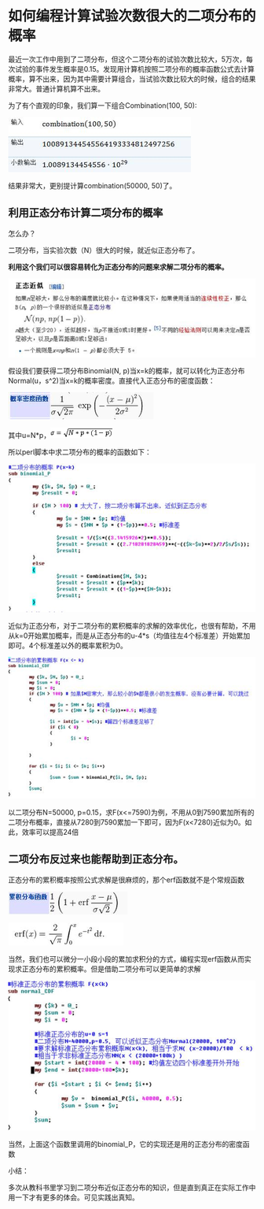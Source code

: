# 如何编程计算试验次数很大的二项分布的概率  #

最近一次工作中用到了二项分布，但这个二项分布的试验次数比较大，5万次，每次试验的事件发生概率是0.15。发现用计算机按照二项分布的概率函数公式去计算概率，算不出来，因为其中需要计算组合，当试验次数比较大的时候，组合的结果非常大。普通计算机算不出来。

为了有个直观的印象，我们算一下组合Combination(100, 50):

![](img/binomial_distr/1.jpg)

结果非常大，更别提计算combination(50000, 50)了。

## 利用正态分布计算二项分布的概率 ##

怎么办？

二项分布，当实验次数（N）很大的时候，就近似正态分布了。

**利用这个我们可以很容易转化为正态分布的问题来求解二项分布的概率。**

![](img/binomial_distr/2.jpg)

假设我们要获得二项分布Binomial(N, p)当x=k的概率，就可以转化为正态分布Normal(u，s^2)当x=k的概率密度。直接代入正态分布的密度函数：

![](img/binomial_distr/3.jpg)

其中u=N*p，![](img/binomial_distr/image004.gif)

 

所以perl脚本中求二项分布的概率的函数如下：

![](img/binomial_distr/4.jpg)

近似为正态分布，对于二项分布的累积概率的求解的效率优化，也很有帮助，不用从k=0开始累加概率，而是从正态分布的u-4*s（均值往左4个标准差）开始累加即可。4个标准差以外的概率累积为0。

![](img/binomial_distr/5.jpg)

以二项分布N=50000, p=0.15，求F(x<=7590)为例，不用从0到7590累加所有的二项分布概率，直接从7280到7590累加一下即可，因为F(x<7280)近似为0。如此，效率可以提高24倍

 

## 二项分布反过来也能帮助到正态分布。 ##

正态分布的累积概率按照公式求解是很麻烦的，那个erf函数就不是个常规函数


![](img/binomial_distr/6.jpg)

![](img/binomial_distr/7.jpg)


当然，我们也可以微分一小段小段的累加求积分的方式，编程实现erf函数从而实现求正态分布的累积概率。但是借助二项分布可以更简单的求解

![](img/binomial_distr/8.jpg)

当然，上面这个函数里调用的binomial_P，它的实现还是用的正态分布的密度函数

 

小结：

多次从教科书里学习到二项分布近似正态分布的知识，但是直到真正在实际工作中用一下才有更多的体会。可见实践出真知。

